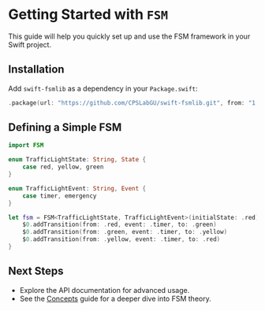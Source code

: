 # Getting Started with ``FSM``

This guide will help you quickly set up and use the FSM framework in your Swift project.

## Installation

Add `swift-fsmlib` as a dependency in your `Package.swift`:

```swift
.package(url: "https://github.com/CPSLabGU/swift-fsmlib.git", from: "1.0.0")
```

## Defining a Simple FSM

```swift
import FSM

enum TrafficLightState: String, State {
    case red, yellow, green
}

enum TrafficLightEvent: String, Event {
    case timer, emergency
}

let fsm = FSM<TrafficLightState, TrafficLightEvent>(initialState: .red) {
    $0.addTransition(from: .red, event: .timer, to: .green)
    $0.addTransition(from: .green, event: .timer, to: .yellow)
    $0.addTransition(from: .yellow, event: .timer, to: .red)
}
```

## Next Steps

- Explore the API documentation for advanced usage.
- See the [Concepts](Concepts.md) guide for a deeper dive into FSM theory.
